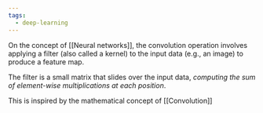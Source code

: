 ```yaml
---
tags:
  - deep-learning
---
```

On the concept of [[Neural networks]], the convolution operation involves applying a filter (also called a kernel) to the input data (e.g., an image) to produce a feature map. 

The filter is a small matrix that slides over the input data, *computing the sum of element-wise multiplications at each position*.

This is inspired by the mathematical concept of [[Convolution]]
